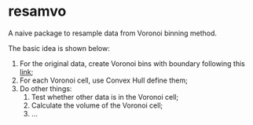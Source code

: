 # resamvo
A naive package to resample data from Voronoi binning method.

The basic idea is shown below:
1. For the original data, create Voronoi bins with boundary following this [link](https://stackoverflow.com/a/33602171);
2. For each Voronoi cell, use Convex Hull define them;
3. Do other things:
   1. Test whether other data is in the Voronoi cell;
   2. Calculate the volume of the Voronoi cell;
   3. ...
